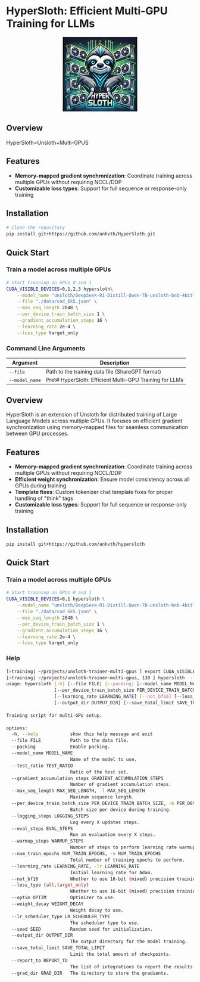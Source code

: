 # HyperSloth: Efficient Multi-GPU Training for LLMs

<p align="center">
    <img src="images/hpsloth.png" alt="HyperSloth Logo" width="200" />
</p>

## Overview

HyperSloth=Unsloth+Multi-GPUS

## Features

- **Memory-mapped gradient synchronization**: Coordinate training across multiple GPUs without requiring NCCL/DDP
- **Customizable loss types**: Support for full sequence or response-only training

## Installation

```bash
# Clone the repository
pip install git+https://github.com/anhvth/HyperSloth.git

```

## Quick Start

### Train a model across multiple GPUs

```bash
# Start training on GPUs 0 and 1
CUDA_VISIBLE_DEVICES=0,1,2,3 hypersloth\
    --model_name "unsloth/DeepSeek-R1-Distill-Qwen-7B-unsloth-bnb-4bit" \
    --file "./data/cod_6k5.json" \
    --max_seq_length 2048 \
    --per_device_train_batch_size 1 \
    --gradient_accumulation_steps 16 \
    --learning_rate 2e-4 \
    --loss_type target_only
```

### Command Line Arguments

| Argument | Description |
|----------|-------------|
| `--file` | Path to the training data file (ShareGPT format) |
| `--model_name` | Pret# HyperSloth: Efficient Multi-GPU Training for LLMs



## Overview

HyperSloth is an extension of Unsloth for distributed training of Large Language Models across multiple GPUs. It focuses on efficient gradient synchronization using memory-mapped files for seamless communication between GPU processes.

## Features

- **Memory-mapped gradient synchronization**: Coordinate training across multiple GPUs without requiring NCCL/DDP
- **Efficient weight synchronization**: Ensure model consistency across all GPUs during training
- **Template fixes**: Custom tokenizer chat template fixes for proper handling of "think" tags
- **Customizable loss types**: Support for full sequence or response-only training

## Installation

```bash
pip install git+https://github.com/anhvth/hypersloth
```

## Quick Start

### Train a model across multiple GPUs

```bash
# Start training on GPUs 0 and 1
CUDA_VISIBLE_DEVICES=0,1 hypersloth \
    --model_name "unsloth/DeepSeek-R1-Distill-Qwen-7B-unsloth-bnb-4bit" \
    --file "./data/cod_6k5.json" \
    --max_seq_length 2048 \
    --per_device_train_batch_size 1 \
    --gradient_accumulation_steps 16 \
    --learning_rate 2e-4 \
    --loss_type target_only
```

### Help
```bash
[>training| ~/projects/unsloth-trainer-multi-gpus ] export CUDA_VISIBLE_DEVICES=0,1,2,3,4,5,6,7
[>training| ~/projects/unsloth-trainer-multi-gpus, 130 ] hypersloth  --help
usage: hypersloth [-h] [--file FILE] [--packing] [--model_name MODEL_NAME] [--test_ratio TEST_RATIO] [--gradient_accumulation_steps GRADIENT_ACCUMULATION_STEPS] [--max_seq_length MAX_SEQ_LENGTH]
                  [--per_device_train_batch_size PER_DEVICE_TRAIN_BATCH_SIZE] [--logging_steps LOGGING_STEPS] [--eval_steps EVAL_STEPS] [--warmup_steps WARMUP_STEPS] [--num_train_epochs NUM_TRAIN_EPOCHS]
                  [--learning_rate LEARNING_RATE] [--not_bf16] [--loss_type {all,target_only}] [--optim OPTIM] [--weight_decay WEIGHT_DECAY] [--lr_scheduler_type LR_SCHEDULER_TYPE] [--seed SEED]
                  [--output_dir OUTPUT_DIR] [--save_total_limit SAVE_TOTAL_LIMIT] [--report_to REPORT_TO] [--grad_dir GRAD_DIR]

Training script for multi-GPU setup.

options:
  -h, --help            show this help message and exit
  --file FILE           Path to the data file.
  --packing             Enable packing.
  --model_name MODEL_NAME
                        Name of the model to use.
  --test_ratio TEST_RATIO
                        Ratio of the test set.
  --gradient_accumulation_steps GRADIENT_ACCUMULATION_STEPS
                        Number of gradient accumulation steps.
  --max_seq_length MAX_SEQ_LENGTH, -l MAX_SEQ_LENGTH
                        Maximum sequence length.
  --per_device_train_batch_size PER_DEVICE_TRAIN_BATCH_SIZE, -b PER_DEVICE_TRAIN_BATCH_SIZE
                        Batch size per device during training.
  --logging_steps LOGGING_STEPS
                        Log every X updates steps.
  --eval_steps EVAL_STEPS
                        Run an evaluation every X steps.
  --warmup_steps WARMUP_STEPS
                        Number of steps to perform learning rate warmup.
  --num_train_epochs NUM_TRAIN_EPOCHS, -e NUM_TRAIN_EPOCHS
                        Total number of training epochs to perform.
  --learning_rate LEARNING_RATE, -lr LEARNING_RATE
                        Initial learning rate for Adam.
  --not_bf16            Whether to use 16-bit (mixed) precision training.
  --loss_type {all,target_only}
                        Whether to use 16-bit (mixed) precision training.
  --optim OPTIM         Optimizer to use.
  --weight_decay WEIGHT_DECAY
                        Weight decay to use.
  --lr_scheduler_type LR_SCHEDULER_TYPE
                        The scheduler type to use.
  --seed SEED           Random seed for initialization.
  --output_dir OUTPUT_DIR
                        The output directory for the model training.
  --save_total_limit SAVE_TOTAL_LIMIT
                        Limit the total amount of checkpoints.
  --report_to REPORT_TO
                        The list of integrations to report the results and logs to.
  --grad_dir GRAD_DIR   The directory to store the gradients.
```

